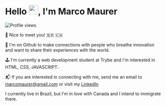 <h1 align="left">Hello <img src="https://raw.githubusercontent.com/kaueMarques/kaueMarques/master/hi.gif" height="30px">, I'm Marco Maurer</h1>
<p align="left"> <img src="https://komarev.com/ghpvc/?username=marcomaurer&color=yellow" alt="Profile views" /> </p>

🌈 Nice to meet you! 🇧🇷 🇨🇦

🎯 I'm on Github to make connections with people who breathe innovation and want to share their experiences with the world.

🕹️ I'm currently a web development student at Trybe and i'm interested in HTML, CSS, JAVASCRIPT.

📬 If you are interested in connecting with me, send me an email to marcomaurer@gmail.com or visit my [LinkedIn](https://www.linkedin.com/in/marcomaurer/?locale=en_US)

I currently live in Brazil, but I'm in love with Canada and I intend to immigrate there.
